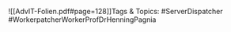 
![[AdvIT-Folien.pdf#page=128]]Tags & Topics:
   #ServerDispatcher
   #WorkerpatcherWorkerProfDrHenningPagnia